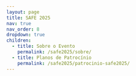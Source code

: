 ```yaml
---
layout: page
title: SAFE 2025
nav: true
nav_order: 8
dropdown: true
children:
  - title: Sobre o Evento
    permalink: /safe2025/sobre/
  - title: Planos de Patrocínio
    permalink: /safe2025/patrocinio-safe2025/
---
```

